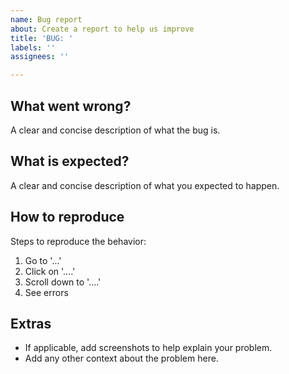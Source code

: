 ```yaml
---
name: Bug report
about: Create a report to help us improve
title: 'BUG: '
labels: ''
assignees: ''

---
```


## What went wrong?
A clear and concise description of what the bug is.

## What is expected?
A clear and concise description of what you expected to happen.

## How to reproduce
Steps to reproduce the behavior:
1. Go to '...'
2. Click on '....'
3. Scroll down to '....'
4. See errors

## Extras
- If applicable, add screenshots to help explain your problem.
- Add any other context about the problem here.
